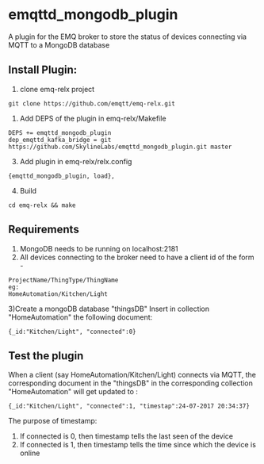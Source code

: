 # emqttd_mongodb_plugin
A plugin for the EMQ broker to store the status of devices connecting via MQTT to a MongoDB database

Install Plugin:
-------

1. clone emq-relx project
```
git clone https://github.com/emqtt/emq-relx.git
```
1. Add DEPS of the plugin in emq-relx/Makefile
```
DEPS += emqttd_mongodb_plugin
dep_emqttd_kafka_bridge = git https://github.com/SkylineLabs/emqttd_mongodb_plugin.git master
```
3. Add plugin in emq-relx/relx.config
```
{emqttd_mongodb_plugin, load},
```
4. Build
```
cd emq-relx && make
```

Requirements
-------

1) MongoDB needs to be running on localhost:2181
2) All devices connecting to the broker need to have a client id of the form -
```
ProjectName/ThingType/ThingName
eg:
HomeAutomation/Kitchen/Light
```
3)Create a mongoDB database "thingsDB"
Insert in collection "HomeAutomation" the following document:
```
{_id:"Kitchen/Light", "connected":0}
```

Test the plugin
------
When a client (say HomeAutomation/Kitchen/Light) connects via MQTT,
the corresponding document in the "thingsDB" in the corresponding collection "HomeAutomation" will get updated to :
```
{_id:"Kitchen/Light", "connected":1, "timestap":24-07-2017 20:34:37}
```
The purpose of timestamp:
1) If connected is 0, then timestamp tells the last seen of the device
2) If connected is 1, then timestamp tells the time since which the device is online
